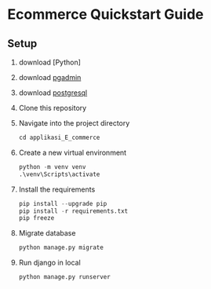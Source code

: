 # Ecommerce Quickstart Guide

## Setup

1. download [Python]
2. download [pgadmin](https://www.pgadmin.org/download/)
3. download [postgresql](https://www.postgresql.org/download/)

4. Clone this repository

5. Navigate into the project directory

   ```python
   cd applikasi_E_commerce
   ```

6. Create a new virtual environment

   ```python
   python -m venv venv
   .\venv\Scripts\activate
   ```

7. Install the requirements

   ```python
   pip install --upgrade pip  
   pip install -r requirements.txt
   pip freeze
   ```


8. Migrate database

   ```python
   python manage.py migrate
   ```

9. Run django in local

   ```python
   python manage.py runserver
   ```


